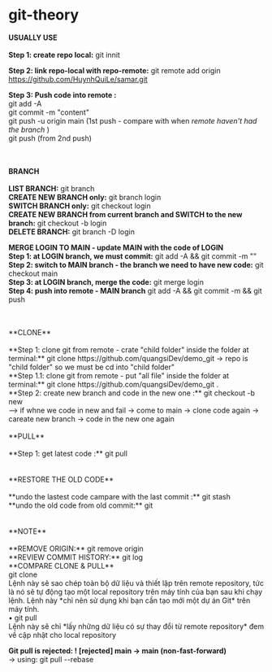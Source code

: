 # git-theory
**USUALLY USE** <br />
<br />
**Step 1: create repo local:** git innit<br />

**Step 2: link repo-local with repo-remote:**  git remote add origin https://github.com/HuynhQuiLe/samar.git

**Step 3: Push code into remote :**  <br />
  git add -A <br />
  git commit -m "content" <br />
  git push -u origin main (1st push - compare with when *remote haven't had the branch*  ) <br />
  git push (from 2nd push) <br />
<br />
<br />


**BRANCH** <br />
<br />
**LIST BRANCH:** git branch<br />
**CREATE NEW BRANCH only:** git branch login <br />
**SWITCH BRANCH only:** git checkout login <br />
**CREATE NEW BRANCH from current branch and SWITCH to the new branch:** git checkout -b login <br />
**DELETE BRANCH:** git branch -D login <br />

**MERGE LOGIN TO MAIN - update MAIN with the code of LOGIN**<br />
**Step 1: at LOGIN branch, we must commit:** git add -A && git commit -m ""<br />
**Step 2: switch to MAIN branch - the branch we need to have new code:** git checkout main<br />
**Step 3: at LOGIN branch, merge the code:** git merge login<br />
**Step 4: push into remote - MAIN branch** git add -A && git commit -m  && git push<br />


<br />
<br />
**CLONE** <br />
<br />
**Step 1: clone git from remote - crate "child folder" inside the folder at terminal:** git clone https://github.com/quangsiDev/demo_git -> repo is "child folder" so we must be cd into "child folder"<br />
**Step 1.1: clone git from remote - put "all file" inside the folder at terminal:** git clone https://github.com/quangsiDev/demo_git .<br />
**Step 2: create new branch and code in the new one :** git checkout -b new<br />
--> if whne we code in new and fail -> come to main -> clone code again -> careate new branch -> code in the new one again


<br />
<br />
**PULL** <br />
<br />
**Step 1: get latest code :** git pull<br />

<br />
<br />
**RESTORE THE OLD CODE** <br />
<br />
**undo the lastest code campare with the last commit :** git stash<br />
**undo the old code from old commit:** git <br />

<br />
<br />
**NOTE** <br />
<br />
**REMOVE ORIGIN:** git remove origin<br />
**REVIEW COMMIT HISTORY:** git log<br />
**COMPARE CLONE & PULL** <br />
git clone<br />
Lệnh này sẽ sao chép toàn bộ dữ liệu và thiết lập trên remote repository, tức là
nó sẽ tự động tạo một local repository trên máy tính của bạn sau khi chạy lệnh.
Lệnh này *chỉ nên sử dụng khi bạn cần tạo mới một dự án Git* trên máy tính.<br />
• git pull<br />
Lệnh này sẽ chỉ *lấy những dữ liệu có sự thay đổi từ remote repository* đem về
cập nhật cho local repository<br />

**Git pull is rejected: ! [rejected]        main -> main (non-fast-forward)** <br />
-> using: git pull --rebase
